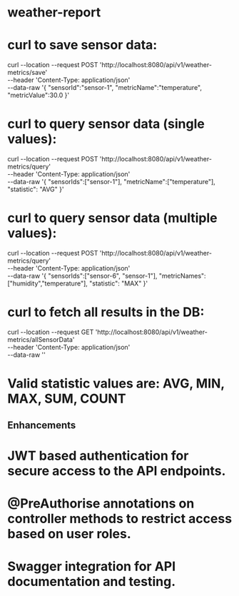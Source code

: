 # weather-report
# curl to save sensor data:
curl --location --request POST 'http://localhost:8080/api/v1/weather-metrics/save' \
--header 'Content-Type: application/json' \
--data-raw '{
"sensorId":"sensor-1",
"metricName":"temperature",
"metricValue":30.0
}'

# curl to query sensor data (single values):
curl --location --request POST 'http://localhost:8080/api/v1/weather-metrics/query' \
--header 'Content-Type: application/json' \
--data-raw '{
"sensorIds":["sensor-1"],
"metricName":["temperature"],
"statistic": "AVG"
}'

# curl to query sensor data (multiple values):
curl --location --request POST 'http://localhost:8080/api/v1/weather-metrics/query' \
--header 'Content-Type: application/json' \
--data-raw '{
"sensorIds":["sensor-6", "sensor-1"],
"metricNames":["humidity","temperature"],
"statistic": "MAX"
}'

# curl to fetch all results in the DB:
curl --location --request GET 'http://localhost:8080/api/v1/weather-metrics/allSensorData' \
--header 'Content-Type: application/json' \
--data-raw ''

# Valid statistic values are: AVG, MIN, MAX, SUM, COUNT

## Enhancements
# JWT based authentication for secure access to the API endpoints.
# @PreAuthorise annotations on controller methods to restrict access based on user roles.
# Swagger integration for API documentation and testing.


